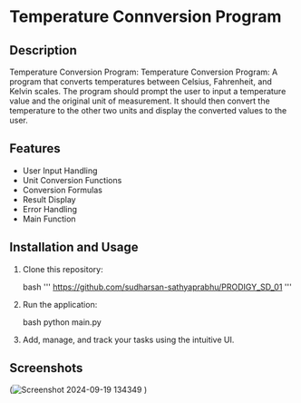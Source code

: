 # Temperature Connversion Program

## Description

Temperature Conversion Program: Temperature Conversion Program: A program that converts temperatures between Celsius, Fahrenheit, and Kelvin scales. The program should prompt the user to input a temperature value and the original unit of measurement. It should then convert the temperature to the other two units and display the converted values to the user. 

## Features

- User Input Handling
- Unit Conversion Functions
- Conversion Formulas
- Result Display
- Error Handling
- Main Function


## Installation and Usage

1. Clone this repository:

   bash
   '''
   https://github.com/sudharsan-sathyaprabhu/PRODIGY_SD_01
   '''

3. Run the application:

   bash
   python main.py
   

4. Add, manage, and track your tasks using the intuitive UI.

## Screenshots

(![Screenshot 2024-09-19 134349](https://github.com/user-attachments/assets/37308afb-88a4-4979-a0e7-915038143266)
)
